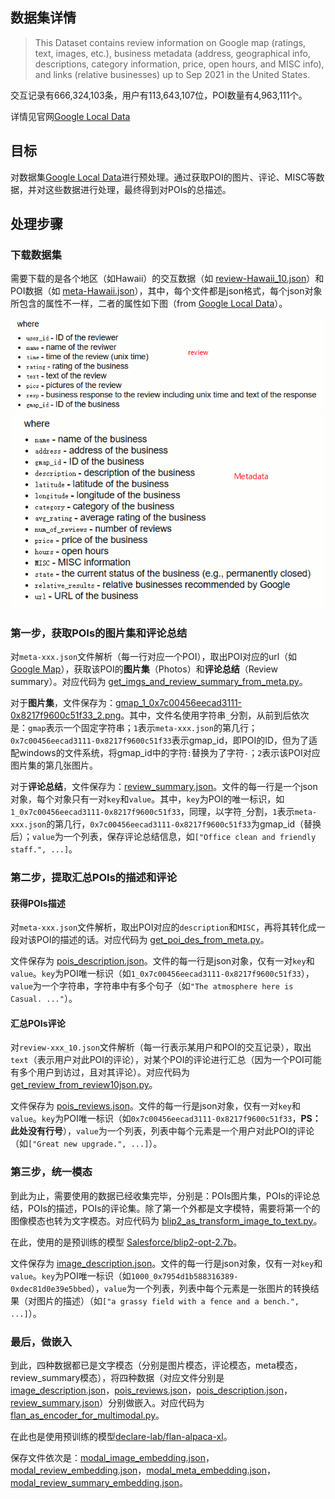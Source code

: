 ## 数据集详情
> This Dataset contains review information on Google map (ratings, text, images, etc.), business metadata (address, geographical info, descriptions, category information, price, open hours, and MISC info), and links (relative businesses) up to Sep 2021 in the United States.

交互记录有666,324,103条，用户有113,643,107位，POI数量有4,963,111个。

详情见官网[Google Local Data](https://jiachengli1995.github.io/google/index.html)

## 目标
对数据集[Google Local Data](https://jiachengli1995.github.io/google/index.html)进行预处理。通过获取POI的图片、评论、MISC等数据，并对这些数据进行处理，最终得到对POIs的总描述。

## 处理步骤
### 下载数据集
需要下载的是各个地区（如Hawaii）的交互数据（如 [review-Hawaii_10.json](https://datarepo.eng.ucsd.edu/mcauley_group/gdrive/googlelocal/review-Hawaii_10.json.gz)）和POI数据（如 [meta-Hawaii.json](https://datarepo.eng.ucsd.edu/mcauley_group/gdrive/googlelocal/meta-Hawaii.json.gz)），其中，每个文件都是json格式，每个json对象所包含的属性不一样，二者的属性如下图（from [Google Local Data](https://jiachengli1995.github.io/google/index.html)）。

![picture 1](assets/images/1686655945472.png)
![picture 2](assets/images/1686655990842.png)  

### 第一步，获取POIs的图片集和评论总结
对`meta-xxx.json`文件解析（每一行对应一个POI），取出POI对应的url（如 [Google Map](https://www.google.com/maps/place//data=!4m2!3m1!1s0x7c006e76398089e5:0xa0e364b04ff91fd1?authuser=-1&hl=en&gl=us)），获取该POI的**图片集**（Photos）和**评论总结**（Review summary）。对应代码为 [get_imgs_and_review_summary_from_meta.py](./get_imgs_and_review_summary_from_meta.py)。

对于**图片集**，文件保存为：[gmap_1_0x7c00456eecad3111-0x8217f9600c51f33_2.png](./dataset/Hawaii/downloaded_multimodal_data/gmap_1_0x7c00456eecad3111-0x8217f9600c51f33_2.png)。其中，文件名使用字符串`_`分割，从前到后依次是：`gmap`表示一个固定字符串；`1`表示`meta-xxx.json`的第几行；`0x7c00456eecad3111-0x8217f9600c51f33`表示gmap_id，即POI的ID，但为了适配windows的文件系统，将gmap_id中的字符`:`替换为了字符`-`；`2`表示该POI对应图片集的第几张图片。

对于**评论总结**，文件保存为：[review_summary.json](./dataset/Hawaii/downloaded_multimodal_data/review_summary.json)。文件的每一行是一个json对象，每个对象只有一对`key`和`value`。其中，`key`为POI的唯一标识，如`1_0x7c00456eecad3111-0x8217f9600c51f33`，同理，以字符`_`分割，`1`表示`meta-xxx.json`的第几行，`0x7c00456eecad3111-0x8217f9600c51f33`为gmap_id（替换后）；`value`为一个列表，保存评论总结信息，如`["Office clean and friendly staff.", ...]`。

### 第二步，提取汇总POIs的描述和评论
#### 获得POIs描述
对`meta-xxx.json`文件解析，取出POI对应的`description`和`MISC`，再将其转化成一段对该POI的描述的话。对应代码为 [get_poi_des_from_meta.py](./get_poi_des_from_meta.py)。

文件保存为 [pois_description.json](./dataset/Hawaii/pois_description.json)。文件的每一行是json对象，仅有一对`key`和`value`。`key`为POI唯一标识（如`1_0x7c00456eecad3111-0x8217f9600c51f33`），`value`为一个字符串，字符串中有多个句子（如`"The atmosphere here is Casual. ..."`）。

#### 汇总POIs评论
对`review-xxx_10.json`文件解析（每一行表示某用户和POI的交互记录），取出`text`（表示用户对此POI的评论），对某个POI的评论进行汇总（因为一个POI可能有多个用户到访过，且对其评论）。对应代码为 [get_review_from_review10json.py](./get_review_from_review10json.py)。

文件保存为 [pois_reviews.json](./dataset/Hawaii/pois_reviews.json)。文件的每一行是json对象，仅有一对`key`和`value`。`key`为POI唯一标识（如`0x7c00456eecad3111-0x8217f9600c51f33`，**PS：此处没有行号**），`value`为一个列表，列表中每个元素是一个用户对此POI的评论（如`["Great new upgrade.", ...]`）。

### 第三步，统一模态
到此为止，需要使用的数据已经收集完毕，分别是：POIs图片集，POIs的评论总结，POIs的描述，POIs的评论集。除了第一个外都是文字模特，需要将第一个的图像模态也转为文字模态。对应代码为 [blip2_as_transform_image_to_text.py](./blip2_as_transform_image_to_text.py)。

在此，使用的是预训练的模型 [Salesforce/blip2-opt-2.7b](https://huggingface.co/Salesforce/blip2-opt-2.7b)。

文件保存为 [image_description.json](./dataset/Hawaii/image_description.json)。文件的每一行是json对象，仅有一对`key`和`value`。`key`为POI唯一标识（如`1000_0x7954d1b588316389-0xdec81d0e39e5bbed`），`value`为一个列表，列表中每个元素是一张图片的转换结果（对图片的描述）（如`["a grassy field with a fence and a bench.", ...]`）。

### 最后，做嵌入
到此，四种数据都已是文字模态（分别是图片模态，评论模态，meta模态，review_summary模态），将四种数据（对应文件分别是 [image_description.json](./dataset/Hawaii/image_description.json)，[pois_reviews.json](./dataset/Hawaii/pois_reviews.json)，[pois_description.json](./dataset/Hawaii/pois_description.json)，[review_summary.json](./dataset/Hawaii/downloaded_multimodal_data/review_summary.json)）分别做嵌入。对应代码为 [flan_as_encoder_for_multimodal.py](./flan_as_encoder_for_multimodal.py)。

在此也是使用预训练的模型[declare-lab/flan-alpaca-xl](https://huggingface.co/declare-lab/flan-alpaca-xl)。

保存文件依次是：[modal_image_embedding.json](./dataset/Hawaii/modal_image_embedding.json)，[modal_review_embedding.json](./dataset/Hawaii/modal_review_embedding.json)，[modal_meta_embedding.json](./dataset/Hawaii/modal_meta_embedding.json)，[modal_review_summary_embedding.json](./dataset/Hawaii/modal_review_summary_embedding.json)。
